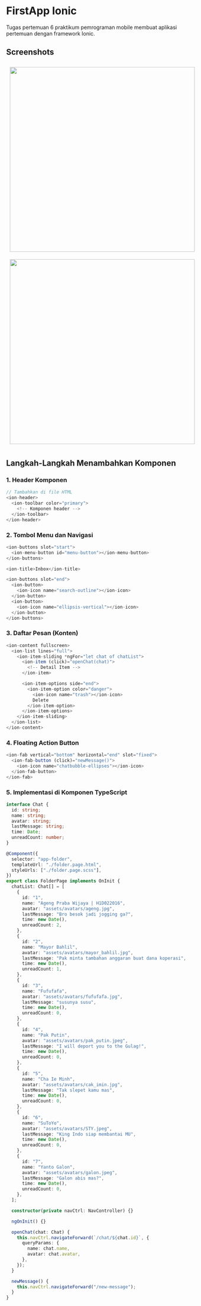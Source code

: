 # FirstApp Ionic

Tugas pertemuan 6 praktikum pemrograman mobile membuat aplikasi pertemuan dengan framework Ionic.

## Screenshots

<p>
  <img src="img-1.png" style="margin: 10px; width: 500px">
  <img src="img-2.png" style="margin: 10px; width: 500px">
</p>

## Langkah-Langkah Menambahkan Komponen

### 1. Header Komponen

```typescript
// Tambahkan di file HTML
<ion-header>
  <ion-toolbar color="primary">
    <!-- Komponen header -->
  </ion-toolbar>
</ion-header>
```

### 2. Tombol Menu dan Navigasi

```typescript
<ion-buttons slot="start">
  <ion-menu-button id="menu-button"></ion-menu-button>
</ion-buttons>

<ion-title>Inbox</ion-title>

<ion-buttons slot="end">
  <ion-button>
    <ion-icon name="search-outline"></ion-icon>
  </ion-button>
  <ion-button>
    <ion-icon name="ellipsis-vertical"></ion-icon>
  </ion-button>
</ion-buttons>
```

### 3. Daftar Pesan (Konten)

```typescript
<ion-content fullscreen>
  <ion-list lines="full">
    <ion-item-sliding *ngFor="let chat of chatList">
      <ion-item (click)="openChat(chat)">
        <!-- Detail Item -->
      </ion-item>

      <ion-item-options side="end">
        <ion-item-option color="danger">
          <ion-icon name="trash"></ion-icon>
          Delete
        </ion-item-option>
      </ion-item-options>
    </ion-item-sliding>
  </ion-list>
</ion-content>
```

### 4. Floating Action Button

```typescript
<ion-fab vertical="bottom" horizontal="end" slot="fixed">
  <ion-fab-button (click)="newMessage()">
    <ion-icon name="chatbubble-ellipses"></ion-icon>
  </ion-fab-button>
</ion-fab>
```

### 5. Implementasi di Komponen TypeScript

```typescript
interface Chat {
  id: string;
  name: string;
  avatar: string;
  lastMessage: string;
  time: Date;
  unreadCount: number;
}

@Component({
  selector: "app-folder",
  templateUrl: "./folder.page.html",
  styleUrls: ["./folder.page.scss"],
})
export class FolderPage implements OnInit {
  chatList: Chat[] = [
    {
      id: "1",
      name: "Ageng Praba Wijaya | H1D022016",
      avatar: "assets/avatars/ageng.jpg",
      lastMessage: "Bro besok jadi jogging ga?",
      time: new Date(),
      unreadCount: 2,
    },
    {
      id: "2",
      name: "Mayor Bahlil",
      avatar: "assets/avatars/mayor_bahlil.jpg",
      lastMessage: "Pak minta tambahan anggaran buat dana koperasi",
      time: new Date(),
      unreadCount: 1,
    },
    {
      id: "3",
      name: "Fufufafa",
      avatar: "assets/avatars/fufufafa.jpg",
      lastMessage: "susunya susu",
      time: new Date(),
      unreadCount: 0,
    },
    {
      id: "4",
      name: "Pak Putin",
      avatar: "assets/avatars/pak_putin.jpeg",
      lastMessage: "I will deport you to the Gulag!",
      time: new Date(),
      unreadCount: 0,
    },
    {
      id: "5",
      name: "Cha Ie Minh",
      avatar: "assets/avatars/cak_imin.jpg",
      lastMessage: "Tak slepet kamu mas",
      time: new Date(),
      unreadCount: 0,
    },
    {
      id: "6",
      name: "SuToYo",
      avatar: "assets/avatars/STY.jpeg",
      lastMessage: "King Indo siap membantai MU",
      time: new Date(),
      unreadCount: 0,
    },
    {
      id: "7",
      name: "Yanto Galon",
      avatar: "assets/avatars/galon.jpeg",
      lastMessage: "Galon abis mas?",
      time: new Date(),
      unreadCount: 0,
    },
  ];

  constructor(private navCtrl: NavController) {}

  ngOnInit() {}

  openChat(chat: Chat) {
    this.navCtrl.navigateForward(`/chat/${chat.id}`, {
      queryParams: {
        name: chat.name,
        avatar: chat.avatar,
      },
    });
  }

  newMessage() {
    this.navCtrl.navigateForward("/new-message");
  }
}
```
